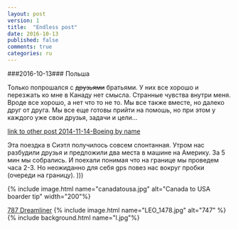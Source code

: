 ```yaml
---
layout: post
version: 1
title:  "Endless post"
date: 2016-10-13
published: false
comments: true
categories: ru
---
```



###2016-10-13###
Польша

Только попрошался с ~~друзьями~~ братьями. У них все хорошо и перезжать ко мне в Канаду нет смысла.
Странные чувства внутри меня. Вроде все хорошо, а нет что то не то. Мы все также вместе, но далеко друг от друга. Мы все еще готовы прийти на помошь, но при этом у каждого уже свои друзья, задачи и цели...



<p>
    <a href="{% post_url 2014-11-14-Boeing %}"> link to other post 2014-11-14-Boeing  by name </a>
</p>

Эта поездка в Сиэтл получилось совсем спонтанная.
Утром нас разбудили друзья и предложили два места в машине на Америку. За 5 мин мы собрались. И поехали понимая что на границе мы проведем часа 2-3. Но неожиданно для себя gps повез нас вокруг пробки (очереди на границу). )))
<!-- excerpt -->
{% include image.html name="canadatousa.jpg" alt="Canada to USA boarder tip" width="200"%}

[787 Dreamliner](http://www.boeing.com/boeing/commercial/787family/index.page?)
{% include image.html name="LEO_1478.jpg" alt="747" %}
{% include background.html name="l.jpg"%}
